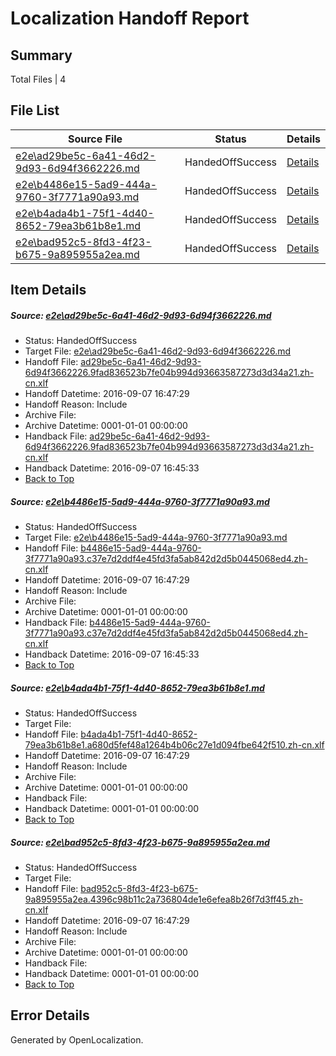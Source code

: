 # <a name='report-top'></a> Localization Handoff Report

## Summary
 Total Files | 4

## File List
 Source File | Status | Details 
 ----------- | ------ | ------- 
 [e2e\ad29be5c-6a41-46d2-9d93-6d94f3662226.md](https://github.com/OpenLocalizationTestOrg/ol-test0/blob/9385eb47e46e9987f676bdfeaa94b5ecfa021358/e2e/ad29be5c-6a41-46d2-9d93-6d94f3662226.md) | HandedOffSuccess | [Details](#9e164a8799a66e73d9178eff86f28f4ade9268eb3)
 [e2e\b4486e15-5ad9-444a-9760-3f7771a90a93.md](https://github.com/OpenLocalizationTestOrg/ol-test0/blob/9385eb47e46e9987f676bdfeaa94b5ecfa021358/e2e/b4486e15-5ad9-444a-9760-3f7771a90a93.md) | HandedOffSuccess | [Details](#6c1003ff519065278b5048321c0286bb40b518014)
 [e2e\b4ada4b1-75f1-4d40-8652-79ea3b61b8e1.md](https://github.com/OpenLocalizationTestOrg/ol-test0/blob/4d4932fdd6cbee8403b741785649f8d16ae91669/e2e/b4ada4b1-75f1-4d40-8652-79ea3b61b8e1.md) | HandedOffSuccess | [Details](#6a8cd4e2030dd7ccacb2f0ba6de5178a7c6f2aea5)
 [e2e\bad952c5-8fd3-4f23-b675-9a895955a2ea.md](https://github.com/OpenLocalizationTestOrg/ol-test0/blob/3441f689a316b5fcd474af87c99e4c88a6202161/e2e/bad952c5-8fd3-4f23-b675-9a895955a2ea.md) | HandedOffSuccess | [Details](#b01d827de64d2670cb95866a12fcace6a92e5de56)

## Item Details
##### <a name='9e164a8799a66e73d9178eff86f28f4ade9268eb3'></a> Source: [e2e\ad29be5c-6a41-46d2-9d93-6d94f3662226.md](https://github.com/OpenLocalizationTestOrg/ol-test0/blob/9385eb47e46e9987f676bdfeaa94b5ecfa021358/e2e/ad29be5c-6a41-46d2-9d93-6d94f3662226.md)
* Status: HandedOffSuccess
* Target File: [e2e\ad29be5c-6a41-46d2-9d93-6d94f3662226.md](https://github.com/OpenLocalizationTestOrg/ol-test0-zhcn/blob/4ec1b83fb0a3bf0fe18041bb385ad793dd002eb3/e2e/ad29be5c-6a41-46d2-9d93-6d94f3662226.md)
* Handoff File: [ad29be5c-6a41-46d2-9d93-6d94f3662226.9fad836523b7fe04b994d93663587273d3d34a21.zh-cn.xlf](https://github.com/OpenLocalizationTestOrg/ol-test0-handoff/blob/7993aa2e2ffaf3040ac370552545db34215ff913/ol-handoff/OpenLocalizationTestOrg/ol-test0-zhcn/ci/ht/ad29be5c-6a41-46d2-9d93-6d94f3662226.9fad836523b7fe04b994d93663587273d3d34a21.zh-cn.xlf)
* Handoff Datetime: 2016-09-07 16:47:29
* Handoff Reason: Include
* Archive File: 
* Archive Datetime: 0001-01-01 00:00:00
* Handback File: [ad29be5c-6a41-46d2-9d93-6d94f3662226.9fad836523b7fe04b994d93663587273d3d34a21.zh-cn.xlf](https://github.com/OpenLocalizationTestOrg/ol-test0-handback/blob/9315489d585d12d662f348e9a611956489b910c6/ol-handback/OpenLocalizationTestOrg/ol-test0-zhcn/ci/high/ad29be5c-6a41-46d2-9d93-6d94f3662226.9fad836523b7fe04b994d93663587273d3d34a21.zh-cn.xlf)
* Handback Datetime: 2016-09-07 16:45:33
* [Back to Top](#report-top)

##### <a name='6c1003ff519065278b5048321c0286bb40b518014'></a> Source: [e2e\b4486e15-5ad9-444a-9760-3f7771a90a93.md](https://github.com/OpenLocalizationTestOrg/ol-test0/blob/9385eb47e46e9987f676bdfeaa94b5ecfa021358/e2e/b4486e15-5ad9-444a-9760-3f7771a90a93.md)
* Status: HandedOffSuccess
* Target File: [e2e\b4486e15-5ad9-444a-9760-3f7771a90a93.md](https://github.com/OpenLocalizationTestOrg/ol-test0-zhcn/blob/4ec1b83fb0a3bf0fe18041bb385ad793dd002eb3/e2e/b4486e15-5ad9-444a-9760-3f7771a90a93.md)
* Handoff File: [b4486e15-5ad9-444a-9760-3f7771a90a93.c37e7d2ddf4e45fd3fa5ab842d2d5b0445068ed4.zh-cn.xlf](https://github.com/OpenLocalizationTestOrg/ol-test0-handoff/blob/7993aa2e2ffaf3040ac370552545db34215ff913/ol-handoff/OpenLocalizationTestOrg/ol-test0-zhcn/ci/ht/b4486e15-5ad9-444a-9760-3f7771a90a93.c37e7d2ddf4e45fd3fa5ab842d2d5b0445068ed4.zh-cn.xlf)
* Handoff Datetime: 2016-09-07 16:47:29
* Handoff Reason: Include
* Archive File: 
* Archive Datetime: 0001-01-01 00:00:00
* Handback File: [b4486e15-5ad9-444a-9760-3f7771a90a93.c37e7d2ddf4e45fd3fa5ab842d2d5b0445068ed4.zh-cn.xlf](https://github.com/OpenLocalizationTestOrg/ol-test0-handback/blob/9315489d585d12d662f348e9a611956489b910c6/ol-handback/OpenLocalizationTestOrg/ol-test0-zhcn/ci/high/b4486e15-5ad9-444a-9760-3f7771a90a93.c37e7d2ddf4e45fd3fa5ab842d2d5b0445068ed4.zh-cn.xlf)
* Handback Datetime: 2016-09-07 16:45:33
* [Back to Top](#report-top)

##### <a name='6a8cd4e2030dd7ccacb2f0ba6de5178a7c6f2aea5'></a> Source: [e2e\b4ada4b1-75f1-4d40-8652-79ea3b61b8e1.md](https://github.com/OpenLocalizationTestOrg/ol-test0/blob/4d4932fdd6cbee8403b741785649f8d16ae91669/e2e/b4ada4b1-75f1-4d40-8652-79ea3b61b8e1.md)
* Status: HandedOffSuccess
* Target File: 
* Handoff File: [b4ada4b1-75f1-4d40-8652-79ea3b61b8e1.a680d5fef48a1264b4b06c27e1d094fbe642f510.zh-cn.xlf](https://github.com/OpenLocalizationTestOrg/ol-test0-handoff/blob/7993aa2e2ffaf3040ac370552545db34215ff913/ol-handoff/OpenLocalizationTestOrg/ol-test0-zhcn/ci/ht/b4ada4b1-75f1-4d40-8652-79ea3b61b8e1.a680d5fef48a1264b4b06c27e1d094fbe642f510.zh-cn.xlf)
* Handoff Datetime: 2016-09-07 16:47:29
* Handoff Reason: Include
* Archive File: 
* Archive Datetime: 0001-01-01 00:00:00
* Handback File: 
* Handback Datetime: 0001-01-01 00:00:00
* [Back to Top](#report-top)

##### <a name='b01d827de64d2670cb95866a12fcace6a92e5de56'></a> Source: [e2e\bad952c5-8fd3-4f23-b675-9a895955a2ea.md](https://github.com/OpenLocalizationTestOrg/ol-test0/blob/3441f689a316b5fcd474af87c99e4c88a6202161/e2e/bad952c5-8fd3-4f23-b675-9a895955a2ea.md)
* Status: HandedOffSuccess
* Target File: 
* Handoff File: [bad952c5-8fd3-4f23-b675-9a895955a2ea.4396c98b11c2a736804de1e6efea8b26f7d3ff45.zh-cn.xlf](https://github.com/OpenLocalizationTestOrg/ol-test0-handoff/blob/7993aa2e2ffaf3040ac370552545db34215ff913/ol-handoff/OpenLocalizationTestOrg/ol-test0-zhcn/ci/ht/bad952c5-8fd3-4f23-b675-9a895955a2ea.4396c98b11c2a736804de1e6efea8b26f7d3ff45.zh-cn.xlf)
* Handoff Datetime: 2016-09-07 16:47:29
* Handoff Reason: Include
* Archive File: 
* Archive Datetime: 0001-01-01 00:00:00
* Handback File: 
* Handback Datetime: 0001-01-01 00:00:00
* [Back to Top](#report-top)


## Error Details

Generated by OpenLocalization.
